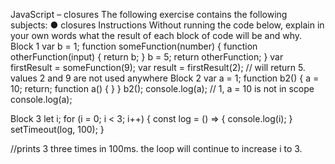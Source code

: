 JavaScript – closures
The following exercise contains the following subjects:
● closures
Instructions
Without running the code below, explain in your own
words what the result of each block of code will be and
why.
Block 1
var b = 1;
function someFunction(number) {
function otherFunction(input) {
return b;
}
b = 5;
return otherFunction;
}
var firstResult = someFunction(9);
var result = firstResult(2);
//
will return 5. values ​​2 and 9 are not used anywhere
Block 2
var a = 1;
function b2() {
a = 10;
return;
function a() { }
}
b2();
console.log(a);
// 1, a = 10 is not in scope console.log(a);

Block 3
let i;
for (i = 0; i < 3; i++) {
const log = () => {
console.log(i);
}
setTimeout(log, 100);
}

//prints 3 three times in 100ms. the loop will continue to increase i to 3.
